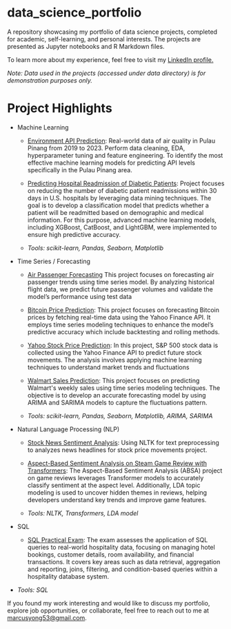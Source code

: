 # data_science_portfolio
A repository showcasing my portfolio of data science projects, completed for academic, self-learning, and personal interests. The projects are presented as Jupyter notebooks and R Markdown files.

To learn more about my experience, feel free to visit my [LinkedIn profile.](https://www.linkedin.com/in/ytk99/)

_Note: Data used in the projects (accessed under data directory) is for demonstration purposes only._

# Project Highlights
- Machine Learning
  - [Environment API Prediction](https://github.com/Marcus53-yong/data_science_portfolio/blob/main/Environment_API_Prediction/Environment_API_Prediction_Pulau_Pinang.ipynb): Real-world data of air quality in Pulau Pinang from 2019 to 2023. Perform data cleaning, EDA, hyperparameter tuning and feature engineering. To identify the most effective machine learning models for predicting API levels specifically in the Pulau Pinang area.
  - [Predicting Hospital Readmission of Diabetic Patients](https://github.com/Marcus53-yong/data_science_portfolio/blob/main/Predicting%20Hospital%20Readmission%20of%20Diabetic%20Patients/Prediction%20of%20readmission%20on%20diabetic%20patients.ipynb): Project focuses on reducing the number of diabetic patient readmissions within 30 days in U.S. hospitals by leveraging data mining techniques. The goal is to develop a classification model that predicts whether a patient will be readmitted based on demographic and medical information. For this purpose, advanced machine learning models, including XGBoost, CatBoost, and LightGBM, were implemented to ensure high predictive accuracy.

  - _Tools: scikit-learn, Pandas, Seaborn, Matplotlib_

- Time Series / Forecasting
  - [Air Passenger Forecasting](https://github.com/Marcus53-yong/data_science_portfolio/blob/main/Environment_API_Prediction/Environment_API_Prediction_Pulau_Pinang.ipynb) This project focuses on forecasting air passenger trends using time series model. By analyzing historical flight data, we predict future passenger volumes and validate the model’s performance using test data
  - [Bitcoin Price Prediction](https://github.com/Marcus53-yong/data_science_portfolio/blob/main/Finance%20Time%20Series%20Prediction/1_Time-series%20prediction%20-%20Bitcoin.ipynb): This project focuses on forecasting Bitcoin prices by fetching real-time data using the Yahoo Finance API. It employs time series modeling techniques to enhance the model’s predictive accuracy which include backtesting and rolling methods.
  - [Yahoo Stock Price Prediction](https://github.com/Marcus53-yong/data_science_portfolio/blob/main/Finance%20Time%20Series%20Prediction/2_Time-series%20prediction%20-%20Yahoo%20Stock%20price.ipynb): In this project, S&P 500 stock data is collected using the Yahoo Finance API to predict future stock movements. The analysis involves applying machine learning techniques to understand market trends and fluctuations
  
  - [Walmart Sales Prediction](): This project focuses on predicting Walmart's weekly sales using time series modeling techniques. The objective is to develop an accurate forecasting model by using ARIMA and SARIMA models to capture the fluctuations pattern.
    
  - _Tools: scikit-learn, Pandas, Seaborn, Matplotlib, ARIMA, SARIMA_
 
- Natural Language Processing (NLP) 
  - [Stock News Sentiment Analysis](https://github.com/Marcus53-yong/data_science_portfolio/blob/main/Finance%20Time%20Series%20Prediction/3_Stock%20News%20-%20Sentiment%20Analysis.ipynb): Using NLTK for text preprocessing to analyzes news headlines for stock price movements project.
  - [Aspect-Based Sentiment Analysis on Steam Game Review with Transformers](https://colab.research.google.com/drive/1_wqlRSm7-JVUiOpmRGel4DjHf-iI204M?usp=sharing): The Aspect-Based Sentiment Analysis (ABSA) project on game reviews leverages Transformer models to accurately classify sentiment at the aspect level. Additionally, LDA topic modeling is used to uncover hidden themes in reviews, helping developers understand key trends and improve game features.
 
  - _Tools: NLTK, Transformers, LDA model_

- SQL
  - [SQL Practical Exam](https://github.com/Marcus53-yong/data_science_portfolio/blob/main/SQL/SQL_Associate_Cert_2025.pdf): The exam assesses the application of SQL queries to real-world hospitality data, focusing on managing hotel bookings, customer details, room availability, and financial transactions. It covers key areas such as data retrieval, aggregation and reporting, joins, filtering, and condition-based queries within a hospitality database system.  

- _Tools: SQL_

If you found my work interesting and would like to discuss my portfolio, explore job opportunities, or collaborate, feel free to reach out to me at [marcusyong53@gmail.com](marcusyong53@gmail.com).
